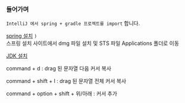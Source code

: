 <!-- ---
layout: post
title: 'vscode'
author: minhyeong.jang
date: 2018-06-20 16:56
tags: [java, gradle, spring]
image: /files/covers/wordpress.png
--- -->
### 들어가며
`IntelliJ 에서 spring + gradle 프로젝트를 import` 합니다.

[spring 설치](https://spring.io/tools/sts/all) `)`<br/>
스프링 설치 사이트에서 dmg 파일 설치 및 STS 파일 Applications 폴더로 이동

[JDK 설치](https://www.oracle.com/technetwork/java/javase/downloads/index.html)






command + d : drag 된 문자열 다음 커서 복사

command + shift + l : drag 된 문자열 전체 커서 복사

command + option + shift + 위/아래 : 커서 추가
